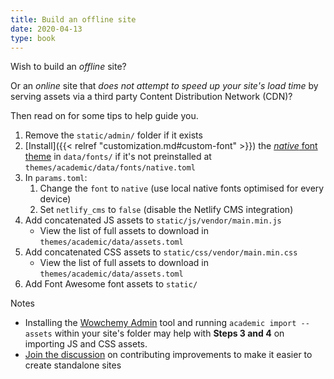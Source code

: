 ```yaml
---
title: Build an offline site
date: 2020-04-13
type: book
---
```


Wish to build an _offline_ site?

Or an _online_ site that _does not attempt to speed up your site's load time_ by serving assets via a third party Content Distribution Network (CDN)?

Then read on for some tips to help guide you.

1. Remove the `static/admin/` folder if it exists
2. [Install]({{< relref "customization.md#custom-font" >}}) the [_native_ font theme](https://github.com/gcushen/hugo-academic/blob/master/data/fonts/native.toml) in `data/fonts/` if it's not preinstalled at `themes/academic/data/fonts/native.toml`
2. In `params.toml`:
    1. Change the `font` to `native` (use local native fonts optimised for every device)
    2. Set `netlify_cms` to `false` (disable the Netlify CMS integration)
3. Add concatenated JS assets to `static/js/vendor/main.min.js`
    - View the list of full assets to download in `themes/academic/data/assets.toml`
4. Add concatenated CSS assets to `static/css/vendor/main.min.css`
    - View the list of full assets to download in `themes/academic/data/assets.toml`
5. Add Font Awesome font assets to `static/`

Notes

- Installing the [Wowchemy Admin](https://github.com/wowchemy/wowchemy-admin) tool and running `academic import --assets` within your site's folder may help with **Steps 3 and 4** on importing JS and CSS assets.
- [Join the discussion](https://github.com/gcushen/hugo-academic/issues/1167) on contributing improvements to make it easier to create standalone sites
